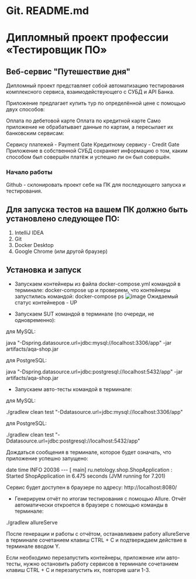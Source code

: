 # Git. README.md

# Дипломный проект профессии «Тестировщик ПО»
## Веб-сервис "Путешествие дня"
Дипломный проект представляет собой автоматизацию тестирования комплексного сервиса, взаимодействующего с СУБД и API Банка.

Приложение предлагает купить тур по определённой цене с помощью двух способов:

Оплата по дебетовой карте
Оплата по кредитной карте
Само приложение не обрабатывает данные по картам, а пересылает их банковским сервисам:

Сервису платежей - Payment Gate
Кредитному сервису - Credit Gate
Приложение в собственной СУБД сохраняет информацию о том, каким способом был совершён платёж и успешно ли он был совершён.

### Начало работы
Github - склонировать проект себе на ПК для последующего запуска и тестирования.

## Для запуска тестов на вашем ПК должно быть установлено следующее ПО:

1. IntelliJ IDEA
2. Git
3. Docker Desktop
4. Google Chrome (или другой браузер)
## Установка и запуск
- Запускаем контейнеры из файла docker-compose.yml командой в терминале:
docker-compose up
и проверяем, что контейнеры запустились командой:
docker-compose ps
![image](https://github.com/OlgaKireenko/Diploma2/assets/80949699/605f2a4d-804b-4e24-84ac-93222e059e40)
Ожидаемый статус контейнеров - UP

- Запускаем SUT командой в терминале (по очереди, не одновременно):

для MySQL:

java "-Dspring.datasource.url=jdbc:mysql://localhost:3306/app" -jar artifacts/aqa-shop.jar

для PostgreSQL:

java "-Dspring.datasource.url=jdbc:postgresql://localhost:5432/app" -jar artifacts/aqa-shop.jar

- Запускаем авто-тесты командой в терминале:

для MySQL:

./gradlew clean test "-Ddatasource.url=jdbc:mysql://localhost:3306/app"

для PostgreSQL:

./gradlew clean test "-Ddatasource.url=jdbc:postgresql://localhost:5432/app"

Дождаться сообщения в терминале, которое будет означать, что приложение успешно запущено:

date time INFO 20036 --- [           main] ru.netology.shop.ShopApplication         : Started ShopApplication in 6.475 seconds (JVM running for 7.201)

Сервис будет доступен в браузере по адресу: http://localhost:8080/

- Генерируем отчёт по итогам тестирования с помощью Allure. Отчёт автоматически откроется в браузере с помощью команды в терминале:

./gradlew allureServe

После генерации и работы с отчётом, останавливаем работу allureServe в терминале сочетанием клавиш CTRL + C и подтверждаем действие в терминале вводом Y.

Если необходимо перезапустить контейнеры, приложение или авто-тесты, нужно остановить работу сервисов в терминале сочетанием клавиш CTRL + C и перезапустить их, повторив шаги 1-3.

